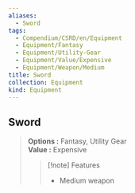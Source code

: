 ```yaml
---
aliases:
  - Sword
tags:
  - Compendium/CSRD/en/Equipment
  - Equipment/Fantasy
  - Equipment/Utility-Gear
  - Equipment/Value/Expensive
  - Equipment/Weapon/Medium
title: Sword
collection: Equipment
kind: Equipment
---
```

## Sword  
  
>  
> **Options :** Fantasy, Utility Gear  
> **Value :** Expensive  
>>[!note] Features  
>> - Medium weapon